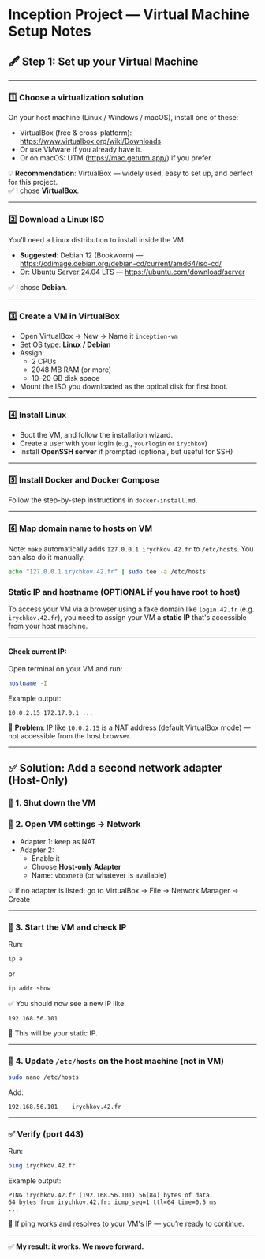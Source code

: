 
# Inception Project — Virtual Machine Setup Notes

## 🖋️ Step 1: Set up your Virtual Machine

---

### 1️⃣ Choose a virtualization solution

On your host machine (Linux / Windows / macOS), install one of these:

- VirtualBox (free & cross-platform): https://www.virtualbox.org/wiki/Downloads
- Or use VMware if you already have it.
- Or on macOS: UTM (https://mac.getutm.app/) if you prefer.

💡 **Recommendation**: VirtualBox — widely used, easy to set up, and perfect for this project.  
✅ I chose **VirtualBox**.

---

### 2️⃣ Download a Linux ISO

You’ll need a Linux distribution to install inside the VM.

- **Suggested**: Debian 12 (Bookworm) — https://cdimage.debian.org/debian-cd/current/amd64/iso-cd/
- Or: Ubuntu Server 24.04 LTS — https://ubuntu.com/download/server

✅ I chose **Debian**.

---

### 3️⃣ Create a VM in VirtualBox

- Open VirtualBox → New → Name it `inception-vm`
- Set OS type: **Linux / Debian**
- Assign:
  - 2 CPUs
  - 2048 MB RAM (or more)
  - 10–20 GB disk space
- Mount the ISO you downloaded as the optical disk for first boot.

---

### 4️⃣ Install Linux

- Boot the VM, and follow the installation wizard.
- Create a user with your login (e.g., `yourlogin` or `irychkov`)
- Install **OpenSSH server** if prompted (optional, but useful for SSH)

---

### 5️⃣ Install Docker and Docker Compose

Follow the step-by-step instructions in `docker-install.md`.

---
### 6️⃣ Map domain name to hosts on VM

Note: `make` automatically adds `127.0.0.1 irychkov.42.fr` to `/etc/hosts`. You can also do it manually:

```bash
echo "127.0.0.1 irychkov.42.fr" | sudo tee -a /etc/hosts
```

### Static IP and hostname (OPTIONAL if you have root to host)

To access your VM via a browser using a fake domain like `login.42.fr` (e.g. `irychkov.42.fr`), you need to assign your VM a **static IP** that's accessible from your host machine.

---

#### Check current IP:

Open terminal on your VM and run:

```bash
hostname -I
```

Example output:
```
10.0.2.15 172.17.0.1 ...
```

📌 **Problem**: IP like `10.0.2.15` is a NAT address (default VirtualBox mode) — not accessible from the host browser.

---

## ✅ Solution: Add a second network adapter (Host-Only)

### 🔧 1. Shut down the VM

### 🔧 2. Open VM settings → Network

- Adapter 1: keep as NAT  
- Adapter 2:
  - Enable it
  - Choose **Host-only Adapter**
  - Name: `vboxnet0` (or whatever is available)

💡 If no adapter is listed: go to VirtualBox → File → Network Manager → Create

---

### 🔧 3. Start the VM and check IP

Run:
```bash
ip a
```
or
```bash
ip addr show
```

✅ You should now see a new IP like:
```
192.168.56.101
```

📌 This will be your static IP.

---

### 🔧 4. Update `/etc/hosts` on the **host machine** (not in VM)

```bash
sudo nano /etc/hosts
```

Add:
```
192.168.56.101    irychkov.42.fr
```

---

### ✅ Verify (port 443)

Run:
```bash
ping irychkov.42.fr
```

Example output:
```
PING irychkov.42.fr (192.168.56.101) 56(84) bytes of data.
64 bytes from irychkov.42.fr: icmp_seq=1 ttl=64 time=0.5 ms
...
```

📎 If ping works and resolves to your VM's IP — you’re ready to continue.

---

✅ **My result: it works. We move forward.**
